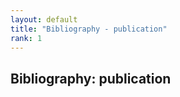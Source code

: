 ```yaml
---
layout: default
title: "Bibliography - publication"
rank: 1
---
```


## Bibliography: publication
